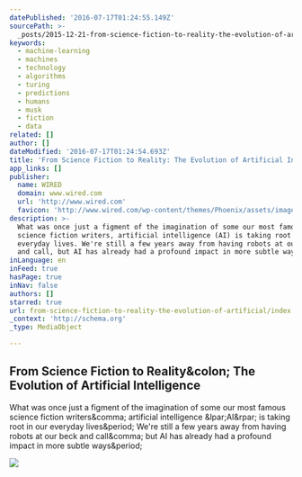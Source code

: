 ```yaml
---
datePublished: '2016-07-17T01:24:55.149Z'
sourcePath: >-
  _posts/2015-12-21-from-science-fiction-to-reality-the-evolution-of-artificial.md
keywords:
  - machine-learning
  - machines
  - technology
  - algorithms
  - turing
  - predictions
  - humans
  - musk
  - fiction
  - data
related: []
author: []
dateModified: '2016-07-17T01:24:54.693Z'
title: 'From Science Fiction to Reality: The Evolution of Artificial Intelligence'
app_links: []
publisher:
  name: WIRED
  domain: www.wired.com
  url: 'http://www.wired.com'
  favicon: 'http://www.wired.com/wp-content/themes/Phoenix/assets/images/favicon.ico'
description: >-
  What was once just a figment of the imagination of some our most famous
  science fiction writers, artificial intelligence (AI) is taking root in our
  everyday lives. We're still a few years away from having robots at our beck
  and call, but AI has already had a profound impact in more subtle ways.
inLanguage: en
inFeed: true
hasPage: true
inNav: false
authors: []
starred: true
url: from-science-fiction-to-reality-the-evolution-of-artificial/index.html
_context: 'http://schema.org'
_type: MediaObject

---
```

<article style=""><h1>From Science Fiction to Reality&amp;colon; The Evolution of Artificial Intelligence</h1><p>What was once just a figment of the imagination of some our most famous science fiction writers&amp;comma; artificial intelligence &amp;lpar;AI&amp;rpar; is taking root in our everyday lives&amp;period; We're still a few years away from having robots at our beck and call&amp;comma; but AI has already had a profound impact in more subtle ways&amp;period;</p><img src="http://www.wired.com/wp-content/uploads/2015/01/robots-AI-400.jpg" /></article>